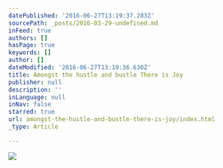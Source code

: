 ```yaml
---
datePublished: '2016-06-27T13:19:37.283Z'
sourcePath: _posts/2016-03-29-undefined.md
inFeed: true
authors: []
hasPage: true
keywords: []
author: []
dateModified: '2016-06-27T13:19:36.630Z'
title: Amongst the hustle and bustle There is Joy
publisher: null
description: ''
inLanguage: null
inNav: false
starred: true
url: amongst-the-hustle-and-bustle-there-is-joy/index.html
_type: Article

---
```

![](https://s3-us-west-2.amazonaws.com/the-grid-img/p/8d18768678f1cd988e7a65c9d9bb28ffa7c9306a.jpg)